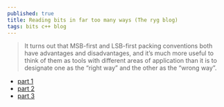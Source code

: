 ```yaml
---
published: true
title: Reading bits in far too many ways (The ryg blog)
tags: bits c++ blog
---
```

> It turns out that MSB-first and LSB-first packing conventions both have advantages and disadvantages, and it’s much more useful to think of them as tools with different areas of application than it is to designate one as the “right way” and the other as the “wrong way”.

- [part 1](https://fgiesen.wordpress.com/2018/02/19/reading-bits-in-far-too-many-ways-part-1/)
- [part 2](https://fgiesen.wordpress.com/2018/09/27/reading-bits-in-far-too-many-ways-part-3/)
- [part 3](https://fgiesen.wordpress.com/2018/09/27/reading-bits-in-far-too-many-ways-part-3/)